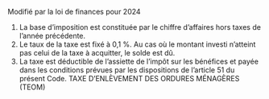 Modifié par la loi de finances pour 2024
1) La base d’imposition est constituée par le chiffre d’affaires hors taxes de l’année précédente.
2) Le taux de la taxe est fixé à 0,1 %.
Au cas où le montant investi n’atteint pas celui de la taxe à acquitter, le solde est dû.
3) La taxe est déductible de l’assiette de l’impôt sur les bénéfices et payée dans les
conditions prévues par les dispositions de l’article 51 du présent Code.
TAXE D’ENLÈVEMENT DES ORDURES MÉNAGÈRES (TEOM)